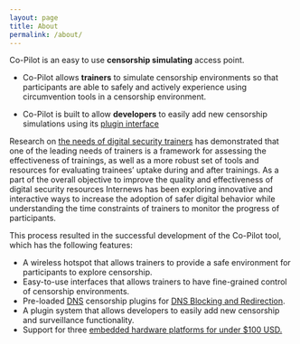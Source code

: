 ```yaml
---
layout: page
title: About
permalink: /about/
---
```


Co-Pilot is an easy to use **censorship simulating** access point.

* Co-Pilot allows **trainers** to simulate censorship environments so that participants are able to safely and actively experience using circumvention tools in a censorship environment.

* Co-Pilot is built to allow **developers** to easily add new censorship simulations using its [plugin interface](http://openinternet.github.io/copilot/developer/2016/01/06/plugin-guide.html)

Research on [the needs of digital security trainers](https://www.internews.org/research-publications/training-digital-security-trainers-preliminary-review-methods-needs-and-challe) has demonstrated that one of the leading needs of trainers is a framework for assessing the effectiveness of trainings, as well as a more robust set of tools and resources for evaluating trainees’ uptake during and after trainings. As a part of the overall objective to improve the quality and effectiveness of digital security resources Internews has been exploring innovative and interactive ways to increase the adoption of safer digital behavior while understanding the time constraints of trainers to monitor the progress of participants.

This process resulted in the successful development of the Co-Pilot tool, which has the following features:

- A wireless hotspot that allows trainers to provide a safe environment for participants to explore censorship.
- Easy-to-use interfaces that allows trainers to have fine-grained control of censorship environments.
- Pre-loaded [DNS](https://www.youtube.com/watch?v=2ZUxoi7YNgs) censorship plugins for [DNS Blocking and Redirection](https://www.youtube.com/watch?v=4WyVqHVyN5E).
- A plugin system that allows developers to easily add new censorship and surveillance functionality.
- Support for three [embedded hardware platforms for under $100 USD.](http://openinternet.github.io/copilot/developer/2016/01/08/supported-devices.html)

